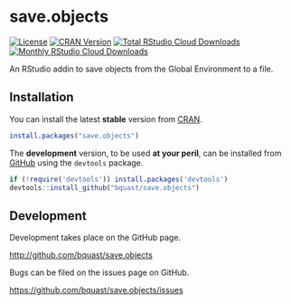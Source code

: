 save.objects
========================
[![License](http://img.shields.io/badge/license-GPLv3-brightgreen.svg?style=flat)](http://www.gnu.org/licenses/gpl-3.0.html)
[![CRAN Version](http://www.r-pkg.org/badges/version/save.objects)](https://cran.r-project.org/package=save.objects)
[![Total RStudio Cloud Downloads](http://cranlogs.r-pkg.org/badges/grand-total/save.objects?color=brightgreen)](https://cran.r-project.org/package=save.objects)
[![Monthly RStudio Cloud Downloads](http://cranlogs.r-pkg.org/badges/save.objects?color=brightgreen)](https://cran.r-project.org/package=save.objects)

An RStudio addin to save objects from the Global Environment to a file.


Installation
------------
You can install the latest **stable** version from [CRAN](https://cran.r-project.org/package=save.objects).

```r
install.packages("save.objects")
```

The **development** version, to be used **at your peril**, can be installed from [GitHub](http://github.com/bquast/save.objects) using the `devtools` package.

```r
if (!require('devtools')) install.packages('devtools')
devtools::install_github("bquast/save.objects")
```

Development
-------------
Development takes place on the GitHub page.

http://github.com/bquast/save.objects

Bugs can be filed on the issues page on GitHub.

https://github.com/bquast/save.objects/issues
